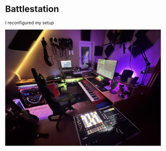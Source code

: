 # Battlestation

I reconfigured my setup

![Battleship.jpeg](https://github.com/elgonzode/elgonzode.github.io/blob/main/Battleship.jpeg?raw=true)
